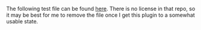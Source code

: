 The following test file can be found [here](https://gitlab.jyu.fi/obsosoft/gravity-unity/-/blob/3b9d7f86c3fbc7b820391e196b2fc6bf85a4a386/Assets/Meshes/Armature_Walk%20(1).anim). There is no license in that repo, so it may be best for me to remove the file once I get this plugin to a somewhat usable state.
